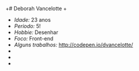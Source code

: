 +# Deborah Vancelotte
 +
 + *Idade:* 23 anos
 + *Periodo:* 5!
 + *Hobbie:* Desenhar
 + *Foco:* Front-end
 + *Alguns trabalhos:* http://codepen.io/dvancelotte/
 +
 +
 +
